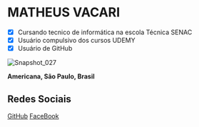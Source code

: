 
# MATHEUS VACARI   

- [x] Cursando tecnico de informática na escola Técnica SENAC
- [x] Usuário compulsivo dos cursos UDEMY
- [x] Usuário de GitHub

![Snapshot_027](https://user-images.githubusercontent.com/42096349/61918618-5a4c1900-af28-11e9-8108-c9ed20cba25a.jpg)

__Americana, São Paulo, Brasil__

## Redes Sociais

[GitHub](http://github.com)
[FaceBook](https://www.facebook.com/matheus.vacari.39)






